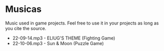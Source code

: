 # Musicas
Music used in game projects.
Feel free to use it in your projects as long as you cite the source.

* 22-09-14.mp3 - ELIUG'S THEME (Fighting Game)
* 22-10-06.mp3 - Sun & Moon (Puzzle Game)
